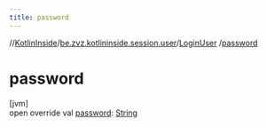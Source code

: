 ```yaml
---
title: password
---
```

//[KotlinInside](../../../index.html)/[be.zvz.kotlininside.session.user](../index.html)/[LoginUser](index.html)
/[password](password.html)

# password

[jvm]\
open override
val [password](password.html): [String](https://kotlinlang.org/api/latest/jvm/stdlib/kotlin/-string/index.html)




